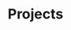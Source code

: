 ---
title: Projects
summary: Personal projects from the last couple years which cover a variety of technologies
lists:
- /projects:
    title: Project pages
childrenListTitle: Posts about %s
childrenLists:
- /projects:
    title: Other project pages
    count: 9
---